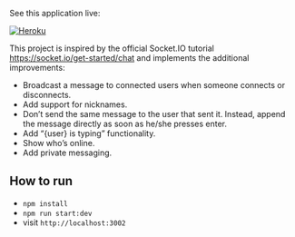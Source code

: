 See this application live:

[![Heroku](https://pyheroku-badge.herokuapp.com/?app=siochat&style=flat)](https://siochat.herokuapp.com/)

This project is inspired by the official Socket.IO tutorial https://socket.io/get-started/chat and implements the
additional improvements:

- Broadcast a message to connected users when someone connects or disconnects.
- Add support for nicknames.
- Don’t send the same message to the user that sent it. Instead, append the message directly as soon as he/she presses
  enter.
- Add “{user} is typing” functionality.
- Show who’s online.
- Add private messaging.

## How to run
- `npm install`
- `npm run start:dev`
- visit `http://localhost:3002`
